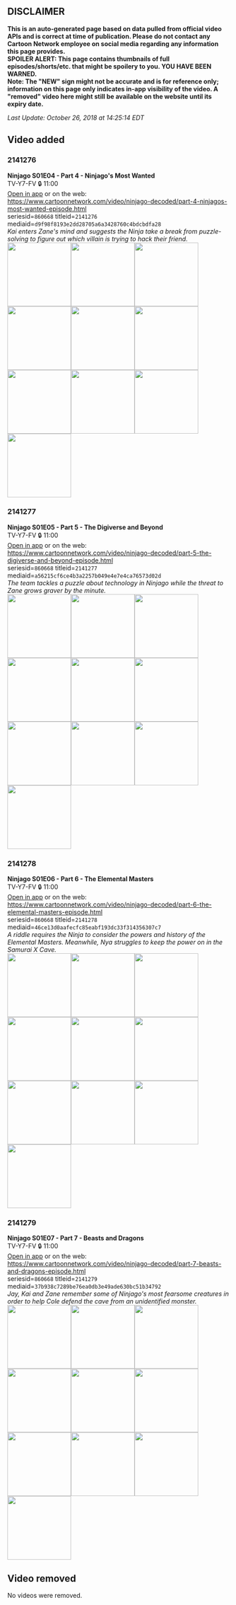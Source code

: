 ## DISCLAIMER
**This is an auto-generated page based on data pulled from official video APIs and is correct at time of publication. Please do not contact any Cartoon Network employee on social media regarding any information this page provides.**  
**SPOILER ALERT: This page contains thumbnails of full episodes/shorts/etc. that might be spoilery to you. YOU HAVE BEEN WARNED.**  
**Note: The "NEW" sign might not be accurate and is for reference only; information on this page only indicates in-app visibility of the video. A "removed" video here might still be available on the website until its expiry date.**  

_Last Update: October 26, 2018 at 14:25:14 EDT_
## Video added
### 2141276
**Ninjago S01E04 - Part 4 - Ninjago's Most Wanted**  
TV-Y7-FV 🔒 11:00  
[Open in app](https://tinyurl.com/ybnzkbpf) or on the web: https://www.cartoonnetwork.com/video/ninjago-decoded/part-4-ninjagos-most-wanted-episode.html  
seriesid=`860668` titleid=`2141276` mediaid=`d9f98f8193e2dd28705a6a3428760c4bdcbdfa28`  
_Kai enters Zane's mind and suggests the Ninja take a break from puzzle-solving to figure out which villain is trying to hack their friend._  
<a href="https://s3.amazonaws.com/cn-orchestrator/2141276_001_1280x720.jpg"><img src="https://s3.amazonaws.com/cn-orchestrator/2141276_001_640x360.jpg" height="144px" /></a><a href="https://s3.amazonaws.com/cn-orchestrator/2141276_002_1280x720.jpg"><img src="https://s3.amazonaws.com/cn-orchestrator/2141276_002_640x360.jpg" height="144px" /></a><a href="https://s3.amazonaws.com/cn-orchestrator/2141276_003_1280x720.jpg"><img src="https://s3.amazonaws.com/cn-orchestrator/2141276_003_640x360.jpg" height="144px" /></a><a href="https://s3.amazonaws.com/cn-orchestrator/2141276_004_1280x720.jpg"><img src="https://s3.amazonaws.com/cn-orchestrator/2141276_004_640x360.jpg" height="144px" /></a><a href="https://s3.amazonaws.com/cn-orchestrator/2141276_005_1280x720.jpg"><img src="https://s3.amazonaws.com/cn-orchestrator/2141276_005_640x360.jpg" height="144px" /></a><a href="https://s3.amazonaws.com/cn-orchestrator/2141276_006_1280x720.jpg"><img src="https://s3.amazonaws.com/cn-orchestrator/2141276_006_640x360.jpg" height="144px" /></a><a href="https://s3.amazonaws.com/cn-orchestrator/2141276_007_1280x720.jpg"><img src="https://s3.amazonaws.com/cn-orchestrator/2141276_007_640x360.jpg" height="144px" /></a><a href="https://s3.amazonaws.com/cn-orchestrator/2141276_008_1280x720.jpg"><img src="https://s3.amazonaws.com/cn-orchestrator/2141276_008_640x360.jpg" height="144px" /></a><a href="https://s3.amazonaws.com/cn-orchestrator/2141276_009_1280x720.jpg"><img src="https://s3.amazonaws.com/cn-orchestrator/2141276_009_640x360.jpg" height="144px" /></a><a href="https://s3.amazonaws.com/cn-orchestrator/2141276_010_1280x720.jpg"><img src="https://s3.amazonaws.com/cn-orchestrator/2141276_010_640x360.jpg" height="144px" /></a>
### 2141277
**Ninjago S01E05 - Part 5 - The Digiverse and Beyond**  
TV-Y7-FV 🔒 11:00  
[Open in app](https://tinyurl.com/yc6s6mkt) or on the web: https://www.cartoonnetwork.com/video/ninjago-decoded/part-5-the-digiverse-and-beyond-episode.html  
seriesid=`860668` titleid=`2141277` mediaid=`a56215cf6ce4b3a2257b049e4e7e4ca76573d02d`  
_The team tackles a puzzle about technology in Ninjago while the threat to Zane grows graver by the minute._  
<a href="https://s3.amazonaws.com/cn-orchestrator/2141277_001_1280x720.jpg"><img src="https://s3.amazonaws.com/cn-orchestrator/2141277_001_640x360.jpg" height="144px" /></a><a href="https://s3.amazonaws.com/cn-orchestrator/2141277_002_1280x720.jpg"><img src="https://s3.amazonaws.com/cn-orchestrator/2141277_002_640x360.jpg" height="144px" /></a><a href="https://s3.amazonaws.com/cn-orchestrator/2141277_003_1280x720.jpg"><img src="https://s3.amazonaws.com/cn-orchestrator/2141277_003_640x360.jpg" height="144px" /></a><a href="https://s3.amazonaws.com/cn-orchestrator/2141277_004_1280x720.jpg"><img src="https://s3.amazonaws.com/cn-orchestrator/2141277_004_640x360.jpg" height="144px" /></a><a href="https://s3.amazonaws.com/cn-orchestrator/2141277_005_1280x720.jpg"><img src="https://s3.amazonaws.com/cn-orchestrator/2141277_005_640x360.jpg" height="144px" /></a><a href="https://s3.amazonaws.com/cn-orchestrator/2141277_006_1280x720.jpg"><img src="https://s3.amazonaws.com/cn-orchestrator/2141277_006_640x360.jpg" height="144px" /></a><a href="https://s3.amazonaws.com/cn-orchestrator/2141277_007_1280x720.jpg"><img src="https://s3.amazonaws.com/cn-orchestrator/2141277_007_640x360.jpg" height="144px" /></a><a href="https://s3.amazonaws.com/cn-orchestrator/2141277_008_1280x720.jpg"><img src="https://s3.amazonaws.com/cn-orchestrator/2141277_008_640x360.jpg" height="144px" /></a><a href="https://s3.amazonaws.com/cn-orchestrator/2141277_009_1280x720.jpg"><img src="https://s3.amazonaws.com/cn-orchestrator/2141277_009_640x360.jpg" height="144px" /></a><a href="https://s3.amazonaws.com/cn-orchestrator/2141277_010_1280x720.jpg"><img src="https://s3.amazonaws.com/cn-orchestrator/2141277_010_640x360.jpg" height="144px" /></a>
### 2141278
**Ninjago S01E06 - Part 6 - The Elemental Masters**  
TV-Y7-FV 🔒 11:00  
[Open in app](https://tinyurl.com/y7y8bvr6) or on the web: https://www.cartoonnetwork.com/video/ninjago-decoded/part-6-the-elemental-masters-episode.html  
seriesid=`860668` titleid=`2141278` mediaid=`46ce13d0aafecfc85eabf193dc33f314356307c7`  
_A riddle requires the Ninja to consider the powers and history of the Elemental Masters. Meanwhile, Nya struggles to keep the power on in the Samurai X Cave._  
<a href="https://s3.amazonaws.com/cn-orchestrator/2141278_001_1280x720.jpg"><img src="https://s3.amazonaws.com/cn-orchestrator/2141278_001_640x360.jpg" height="144px" /></a><a href="https://s3.amazonaws.com/cn-orchestrator/2141278_002_1280x720.jpg"><img src="https://s3.amazonaws.com/cn-orchestrator/2141278_002_640x360.jpg" height="144px" /></a><a href="https://s3.amazonaws.com/cn-orchestrator/2141278_003_1280x720.jpg"><img src="https://s3.amazonaws.com/cn-orchestrator/2141278_003_640x360.jpg" height="144px" /></a><a href="https://s3.amazonaws.com/cn-orchestrator/2141278_004_1280x720.jpg"><img src="https://s3.amazonaws.com/cn-orchestrator/2141278_004_640x360.jpg" height="144px" /></a><a href="https://s3.amazonaws.com/cn-orchestrator/2141278_005_1280x720.jpg"><img src="https://s3.amazonaws.com/cn-orchestrator/2141278_005_640x360.jpg" height="144px" /></a><a href="https://s3.amazonaws.com/cn-orchestrator/2141278_006_1280x720.jpg"><img src="https://s3.amazonaws.com/cn-orchestrator/2141278_006_640x360.jpg" height="144px" /></a><a href="https://s3.amazonaws.com/cn-orchestrator/2141278_007_1280x720.jpg"><img src="https://s3.amazonaws.com/cn-orchestrator/2141278_007_640x360.jpg" height="144px" /></a><a href="https://s3.amazonaws.com/cn-orchestrator/2141278_008_1280x720.jpg"><img src="https://s3.amazonaws.com/cn-orchestrator/2141278_008_640x360.jpg" height="144px" /></a><a href="https://s3.amazonaws.com/cn-orchestrator/2141278_009_1280x720.jpg"><img src="https://s3.amazonaws.com/cn-orchestrator/2141278_009_640x360.jpg" height="144px" /></a><a href="https://s3.amazonaws.com/cn-orchestrator/2141278_010_1280x720.jpg"><img src="https://s3.amazonaws.com/cn-orchestrator/2141278_010_640x360.jpg" height="144px" /></a>
### 2141279
**Ninjago S01E07 - Part 7 - Beasts and Dragons**  
TV-Y7-FV 🔒 11:00  
[Open in app](https://tinyurl.com/yczerhr8) or on the web: https://www.cartoonnetwork.com/video/ninjago-decoded/part-7-beasts-and-dragons-episode.html  
seriesid=`860668` titleid=`2141279` mediaid=`37b938c7289be76ea0db3e49ade630bc51b34792`  
_Jay, Kai and Zane remember some of Ninjago's most fearsome creatures in order to help Cole defend the cave from an unidentified monster._  
<a href="https://s3.amazonaws.com/cn-orchestrator/2141279_001_1280x720.jpg"><img src="https://s3.amazonaws.com/cn-orchestrator/2141279_001_640x360.jpg" height="144px" /></a><a href="https://s3.amazonaws.com/cn-orchestrator/2141279_002_1280x720.jpg"><img src="https://s3.amazonaws.com/cn-orchestrator/2141279_002_640x360.jpg" height="144px" /></a><a href="https://s3.amazonaws.com/cn-orchestrator/2141279_003_1280x720.jpg"><img src="https://s3.amazonaws.com/cn-orchestrator/2141279_003_640x360.jpg" height="144px" /></a><a href="https://s3.amazonaws.com/cn-orchestrator/2141279_004_1280x720.jpg"><img src="https://s3.amazonaws.com/cn-orchestrator/2141279_004_640x360.jpg" height="144px" /></a><a href="https://s3.amazonaws.com/cn-orchestrator/2141279_005_1280x720.jpg"><img src="https://s3.amazonaws.com/cn-orchestrator/2141279_005_640x360.jpg" height="144px" /></a><a href="https://s3.amazonaws.com/cn-orchestrator/2141279_006_1280x720.jpg"><img src="https://s3.amazonaws.com/cn-orchestrator/2141279_006_640x360.jpg" height="144px" /></a><a href="https://s3.amazonaws.com/cn-orchestrator/2141279_007_1280x720.jpg"><img src="https://s3.amazonaws.com/cn-orchestrator/2141279_007_640x360.jpg" height="144px" /></a><a href="https://s3.amazonaws.com/cn-orchestrator/2141279_008_1280x720.jpg"><img src="https://s3.amazonaws.com/cn-orchestrator/2141279_008_640x360.jpg" height="144px" /></a><a href="https://s3.amazonaws.com/cn-orchestrator/2141279_009_1280x720.jpg"><img src="https://s3.amazonaws.com/cn-orchestrator/2141279_009_640x360.jpg" height="144px" /></a><a href="https://s3.amazonaws.com/cn-orchestrator/2141279_010_1280x720.jpg"><img src="https://s3.amazonaws.com/cn-orchestrator/2141279_010_640x360.jpg" height="144px" /></a>
## Video removed
No videos were removed.

